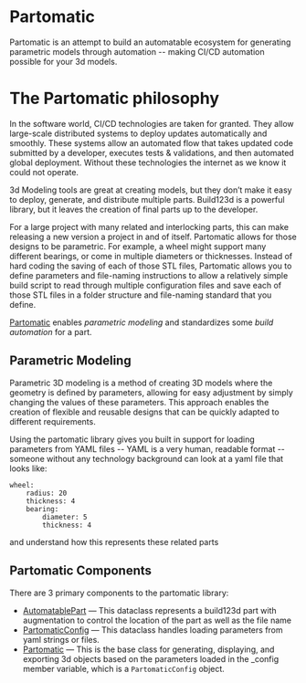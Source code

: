 # Partomatic

Partomatic is an attempt to build an automatable ecosystem for generating parametric models through automation -- making CI/CD automation possible for your 3d models.

# The Partomatic philosophy

In the software world, CI/CD technologies are taken for granted. They allow large-scale distributed systems to deploy updates automatically and smoothly. These systems allow an automated flow that takes updated code submitted by a developer, executes tests & validations, and then automated global deployment. Without these technologies the internet as we know it could not operate.

3d Modeling tools are great at creating models, but they don’t make it easy to deploy, generate, and distribute multiple parts. Build123d is a powerful library, but it leaves the creation of final parts up to the developer.

For a large project with many related and interlocking parts, this can make releasing a new version a project in and of itself. Partomatic allows for those designs to be parametric. For example, a wheel might support many different bearings, or come in multiple diameters or thicknesses. Instead of hard coding the saving of each of those STL files, Partomatic allows you to define parameters and file-naming instructions to allow a relatively simple build script to read through multiple configuration files and save each of those STL files in a folder structure and file-naming standard that you define.

[Partomatic](https://github.com/x0pherl/partomatic) enables _parametric modeling_ and standardizes some _build automation_ for a part.

## Parametric Modeling
Parametric 3D modeling is a method of creating 3D models where the geometry is defined by parameters, allowing for easy adjustment by simply changing the values of these parameters. This approach enables the creation of flexible and reusable designs that can be quickly adapted to different requirements.

Using the partomatic library gives you built in support for loading parameters from YAML files -- YAML is a very human, readable format -- someone without any technology background can look at a yaml file that looks like:
```
wheel:
    radius: 20
    thickness: 4
    bearing:
        diameter: 5
        thickness: 4
```
and understand how this represents these related parts

## Partomatic Components
There are 3 primary components to the partomatic library:
- [AutomatablePart](automatable_part.md) — This dataclass represents a build123d part with augmentation to control the location of the part as well as the file name
- [PartomaticConfig](partomatic_config.md) — This dataclass handles loading parameters from yaml strings or files.
- [Partomatic](partomatic.md) — This is the base class for generating, displaying, and exporting 3d objects based on the parameters loaded in the _config member variable, which is a `PartomaticConfig` object.